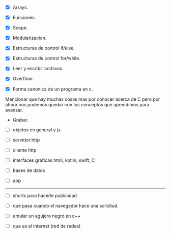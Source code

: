 - [x] Arrays.

- [x] Funciones.

- [x] Scope.

- [x] Modularizacion.

- [x] Estructuras de control if/else.

- [x] Estructuras de control for/while.

- [x] Leer y escribir archivos.

- [x] Overflow.

- [x] Forma canonica de un programa en c.

Mencionar que hay muchas cosas mas por conocer acerca de C pero por ahora nos podemos quedar con los conceptos que aprendimos para avanzar.

- Grabar.

- [ ] objetos en general y js

- [ ] servidor http

- [ ] cliente http

- [ ] interfaces graficas html, kotlin, swift, C

- [ ] bases de datos

- [ ] app

---

- [ ] shorts para hacerle publicidad

- [ ] que pasa cuando el navegador hace una solicitud.

- [ ] emular un agujero negro en c++

- [ ] que es el internet (red de redes)
